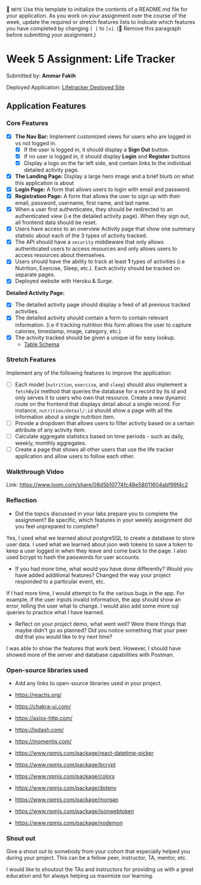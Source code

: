📝 `NOTE` Use this template to initialize the contents of a README.md file for your application. As you work on your assignment over the course of the week, update the required or stretch features lists to indicate which features you have completed by changing `[ ]` to `[x]`. (🚫 Remove this paragraph before submitting your assignment.)

# Week 5 Assignment: Life Tracker

Submitted by: **Ammar Fakih**

Deployed Application: [Lifetracker Deployed Site](https://ammar-tracker.surge.sh/)

## Application Features

### Core Features

- [X] **The Nav Bar:** Implement customized views for users who are logged in vs not logged in.
  - [X] If the user is logged in, it should display a **Sign Out** button. 
  - [X] If no user is logged in, it should display **Login** and **Register** buttons
  - [X] Display a logo on the far left side, and contain links to the individual detailed activity page. 
- [X] **The Landing Page:** Display a large hero image and a brief blurb on what this application is about
- [X] **Login Page:** A form that allows users to login with email and password.
- [X] **Registration Page:** A form that allows the user to sign up with their email, password, username, first name, and last name.
- [X] When a user first authenticates, they should be redirected to an authenticated view (i.e the detailed activity page). When they sign out, all frontend data should be reset.
- [X] Users have access to an overview Activity page that show one summary statistic about each of the 3 types of activity tracked.
- [X] The API should have a `security` middleware that only allows authenticated users to access resources and only allows users to access resources about themselves. 
- [X] Users should have the ability to track at least **1** types of activities (i.e Nutrition, Exercise, Sleep, etc.). Each activity should be tracked on separate pages.
- [X] Deployed website with Heroku & Surge. 

**Detailed Activity Page:**
- [X] The detailed activity page should display a feed of all previous tracked activities.
- [X] The detailed activity should contain a form to contain relevant information. (i.e if tracking nutrition this form allows the user to capture calories, timestamp, image, category, etc.) 
- [X] The activity tracked should be given a unique id for easy lookup.
  * [Table Schema](./api/life-tracker-schema.sql) 

### Stretch Features

Implement any of the following features to improve the application:
- [ ] Each model (`nutrition`, `exercise`, and `sleep`) should also implement a `fetchById` method that queries the database for a record by its id and only serves it to users who own that resource. Create a new dynamic route on the frontend that displays detail about a single record. For instance, `nutrition/detail/:id` should show a page with all the information about a single nutrition item.
- [ ] Provide a dropdown that allows users to filter activity based on a certain attribute of any activity item.
- [ ] Calculate aggregate statistics based on time periods - such as daily, weekly, monthly aggregates.
- [ ] Create a page that shows all other users that use the life tracker application and allow users to follow each other.

### Walkthrough Video

Link: https://www.loom.com/share/08d5b10774fc48e58011604abf99f4c2

### Reflection

* Did the topics discussed in your labs prepare you to complete the assignment? Be specific, which features in your weekly assignment did you feel unprepared to complete?

Yes, I used what we learned about postgreSQL to create a database to store user data. I used what we learned about json web tokens to save a token to keep a user logged in when they leave and come back to the page. I also used bcrypt to hash the passwords for user accounts.

* If you had more time, what would you have done differently? Would you have added additional features? Changed the way your project responded to a particular event, etc.
  
If I had more time, I would attempt to fix the various bugs in the app. For example, if the user inputs invalid information, the app should show an error, telling the user what to change. I would also add some more sql queries to practice what I have learned. 

* Reflect on your project demo, what went well? Were there things that maybe didn't go as planned? Did you notice something that your peer did that you would like to try next time?

I was able to show the features that work best. However, I should have showed more of the server and database capabilities with Postman.

### Open-source libraries used

- Add any links to open-source libraries used in your project.

- https://reactjs.org/
- https://chakra-ui.com/
- https://axios-http.com/
- https://lodash.com/
- https://momentjs.com/
- https://www.npmjs.com/package/react-datetime-picker
- https://www.npmjs.com/package/bcrypt
- https://www.npmjs.com/package/colors
- https://www.npmjs.com/package/dotenv
- https://www.npmjs.com/package/morgan
- https://www.npmjs.com/package/jsonwebtoken
- https://www.npmjs.com/package/nodemon

### Shout out

Give a shout out to somebody from your cohort that especially helped you during your project. This can be a fellow peer, instructor, TA, mentor, etc.

I would like to shoutout the TAs and instructors for providing us with a great education and for always helping us maximize our learning.
